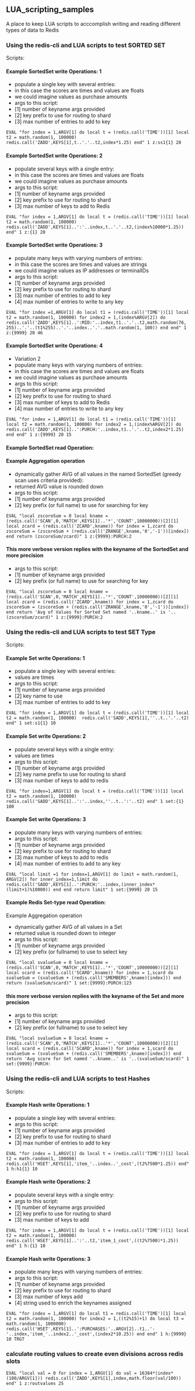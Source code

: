 ## LUA_scripting_samples
A place to keep LUA scripts to acccomplish writing and reading different types of data to Redis

###  Using the redis-cli and LUA scripts to test SORTED SET 

Scripts:

#### Example SortedSet write Operations: 1
* populate a single key with several entries:
* in this case the scores are times and values are floats
* we could imagine values as purchase amounts
* args to this script:
* [1] number of keyname args provided
* [2] key prefix to use for routing to shard
* [3] max number of entries to add to key
```
EVAL "for index = 1,ARGV[1] do local t = (redis.call('TIME'))[1] local t2 = math.random(1, 100000) redis.call('ZADD',KEYS[1],t..'.'..t2,index*1.25) end" 1 z:ss1{1} 20
```

#### Example SortedSet write Operations: 2
* populate several keys with a single entry:
* in this case the scores are times and values are floats
* we could imagine values as purchase amounts
* args to this script:
* [1] number of keyname args provided
* [2] key prefix to use for routing to shard
* [3] max number of keys to add to Redis
```
EVAL "for index = 1,ARGV[1] do local t = (redis.call('TIME'))[1] local t2 = math.random(1, 100000) redis.call('ZADD',KEYS[1]..':'..index,t..'.'..t2,(index%10000*1.25)) end" 1 z:{1} 20
```

#### Example SortedSet write Operations: 3
* populate many keys with varying numbers of entries:
* in this case the scores are times and values are strings
* we could imagine values as IP addresses or terminalIDs
* args to this script:
* [1] number of keyname args provided
* [2] key prefix to use for routing to shard
* [3] max number of entries to add to key
* [4] max number of entries to write to any key   
```
EVAL "for index =1,ARGV[1] do local t1 = (redis.call('TIME'))[1] local t2 = math.random(1, 100000) for index2 = 1,(index%ARGV[2]) do redis.call('ZADD',KEYS[1]..':MID:'..index,t1..'.'..t2,math.random(76, 255)..'.'..(t1%255)..'.'..index..'.'..math.random(1, 100)) end end" 1 z:{9999} 20 46
```

#### Example SortedSet write Operations: 4
* Variation 2
* populate many keys with varying numbers of entries:
* in this case the scores are times and values are floats
* we could imagine values as purchase amounts
* args to this script:
* [1] number of keyname args provided
* [2] key prefix to use for routing to shard
* [3] max number of keys to add to Redis
* [4] max number of entries to write to any key
```
EVAL "for index = 1,ARGV[1] do local t1 = (redis.call('TIME'))[1] local t2 = math.random(1, 100000) for index2 = 1,(index%ARGV[2]) do redis.call('ZADD',KEYS[1]..':PURCH:'..index,t1..'.'..t2,index2*1.25) end end" 1 z:{9999} 20 15
```


#### Example SortedSet read Operation:


#### Example Aggregation operation 
* dynamically gather AVG of all values in the named SortedSet (greedy scan uses criteria provided): 
* returned AVG value is rounded down
* args to this script:
* [1] number of keyname args provided
* [2] key prefix (or full name) to use for searching for key
```
EVAL "local zscoreSum = 0 local kname = (redis.call('SCAN',0,'MATCH',KEYS[1]..'*','COUNT',10000000))[2][1] local zcard = (redis.call('ZCARD',kname)) for index = 1,zcard do zscoreSum = (zscoreSum + (redis.call('ZRANGE',kname,'0','-1'))[index]) end return (zscoreSum/zcard)" 1 z:{9999}:PURCH:2
```


#### This more verbose version replies with the keyname of the SortedSet and more precision
* args to this script:
* [1] number of keyname args provided
* [2] key prefix (or full name) to use for searching for key
```
EVAL "local zscoreSum = 0 local kname = (redis.call('SCAN',0,'MATCH',KEYS[1]..'*','COUNT',10000000))[2][1] local zcard = (redis.call('ZCARD',kname)) for index = 1,zcard do zscoreSum = (zscoreSum + (redis.call('ZRANGE',kname,'0','-1'))[index]) end return 'Avg of Values for Sorted Set named '..kname..' is '..(zscoreSum/zcard)" 1 z:{9999}:PURCH:2
```


###  Using the redis-cli and LUA scripts to test SET Type

Scripts:

#### Example Set write Operations: 1
* populate a single key with several entries:
* values are times
* args to this script:
* [1] number of keyname args provided
* [2] key name to use 
* [3] max number of entries to add to key
```
EVAL "for index = 1,ARGV[1] do local t = (redis.call('TIME'))[1] local t2 = math.random(1, 100000)  redis.call('SADD',KEYS[1],''..t..'.'..t2) end" 1 set:s1{1} 10
```

#### Example Set write Operations: 2
* populate several keys with a single entry:
* values are times
* args to this script:
* [1] number of keyname args provided
* [2] key name prefix to use for routing to shard
* [3] max number of keys to add to redis
```
EVAL "for index=1,ARGV[1] do local t = (redis.call('TIME'))[1] local t2 = math.random(1, 100000) redis.call('SADD',KEYS[1]..':'..index,''..t..':'..t2) end" 1 set:{1} 100
```

#### Example Set write Operations: 3
* populate many keys with varying numbers of entries:
* args to this script:
* [1] number of keyname args provided
* [2] key prefix to use for routing to shard
* [3] max number of keys to add to redis
* [4] max number of entries to add to any key
```
EVAL "local limit =1 for index=1,ARGV[1] do limit = math.random(1, ARGV[2]) for inner_index=1,limit do redis.call('SADD',KEYS[1]..':PURCH:'..index,(inner_index*(limit+1)%10000)) end end return limit" 1 set:{9999} 20 15
```


#### Example Redis Set-type read Operation:


Example Aggregation operation 
* dynamically gather AVG of all values in a Set
* returned value is rounded down to integer
* args to this script:
* [1] number of keyname args provided
* [2] key prefix (or fullname) to use to select key
```
EVAL "local svalueSum = 0 local kname = (redis.call('SCAN',0,'MATCH',KEYS[1]..'*','COUNT',10000000))[2][1] local scard = (redis.call('SCARD',kname)) for index = 1,scard do svalueSum = (svalueSum + (redis.call('SMEMBERS',kname)[index])) end return (svalueSum/scard)" 1 set:{9999}:PURCH:123
```


####  this more verbose version replies with the keyname of the Set and more precision
* args to this script:
* [1] number of keyname args provided
* [2] key prefix (or fullname) to use to select key 
```
EVAL "local svalueSum = 0 local kname = (redis.call('SCAN',0,'MATCH',KEYS[1]..'*','COUNT',10000000))[2][1] local scard = (redis.call('SCARD',kname)) for index = 1,scard do svalueSum = (svalueSum + (redis.call('SMEMBERS',kname)[index])) end return 'Avg score for Set named '..kname..' is '..(svalueSum/scard)" 1 set:{9999}:PURCH:
```

###  Using the redis-cli and LUA scripts to test Hashes 

Scripts:

#### Example Hash write Operations: 1
* populate a single key with several entries:
* args to this script:
* [1] number of keyname args provided
* [2] key prefix to use for routing to shard
* [3] max number of entries to add to key
```
EVAL "for index = 1,ARGV[1] do local t = (redis.call('TIME'))[1] local t2 = math.random(1, 100000) redis.call('HSET',KEYS[1],'item_'..index..'_cost',(t2%7500*1.25)) end" 1 h:h1{1} 10
```

#### Example Hash write Operations: 2
* populate several keys with a single entry:
* args to this script:
* [1] number of keyname args provided
* [2] key prefix to use for routing to shard
* [3] max number of keys to add
```
EVAL "for index = 1,ARGV[1] do local t = (redis.call('TIME'))[1] local t2 = math.random(1, 100000) redis.call('HSET',KEYS[1]..':'..t2,'item_1_cost',((t2%7500)*1.25)) end" 1 h:{1} 10
```

#### Example Hash write Operations: 3
* populate many keys with varying numbers of entries:
* args to this script:
* [1] number of keyname args provided
* [2] key prefix to use for routing to shard
* [3] max number of keys add
* [4] string used to enrich the keynames assigned   
```
EVAL "for index = 1,ARGV[1] do local t1 = redis.call('TIME')[1] local t2 = math.random(1, 100000) for index2 = 1,((t2%15)+1) do local t3 = math.random(1, 1000000) redis.call('HSET',KEYS[1]..':PURCHASES:'..ARGV[2]..t1..'-'..index,'item_'..index2..'_cost',(index2*10.25)) end end" 1 h:{9999} 10 TRGT
```

### calculate routing values to create even divisions across redis slots
```
EVAL "local val = 0 for index = 1,ARGV[1] do val = 16384*(index*(100/ARGV[1])) redis.call('ZADD',KEYS[1],index,math.floor(val/100)) end" 1 z:routvalues 25
```


